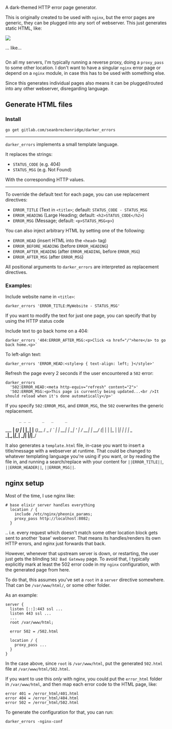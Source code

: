 A dark-themed HTTP error page generator.

This is originally created to be used with `nginx`, but the error pages are generic, they can be plugged into any sort of webserver. This just generates static HTML, like:

![](https://sean.fish/favicon.ico)

... like...

```
```

On all my servers, I'm typically running a reverse proxy, doing a `proxy_pass` to some other location. I don't want to have a singular `nginx` error page or depend on a `nginx` module, in case this has to be used with something else.

Since this generates individual pages also means it can be plugged/routed into any other webserver, disregarding language.

## Generate HTML files

### Install

`go get gitlab.com/seanbreckenridge/darker_errors`

---

`darker_errors` implements a small template language.

It replaces the strings:

* `STATUS_CODE` (e.g. 404)
* `STATUS_MSG` (e.g. Not Found)

With the corresponding HTTP values.

---

To override the default text for each page, you can use replacement directives:

* `ERROR_TITLE` (Text in `<title>`; default: `STATUS_CODE - STATUS_MSG`
* `ERROR_HEADING` (Large Heading; default: `<h2>STATUS_CODE</h2>`)
* `ERROR_MSG` (Message; default: `<p>STATUS_MSG<p>`)

You can also inject arbitrary HTML by setting one of the following:

* `ERROR_HEAD` (insert HTML into the `<head>` tag)
* `ERROR_BEFORE_HEADING` (before `ERROR_HEADING`)
* `ERROR_AFTER_HEADING` (after `ERROR_HEADING`, before `ERROR_MSG`)
* `ERROR_AFTER_MSG` (after `ERROR_MSG`)

All positional arguments to `darker_errors` are interpreted as replacement directives.

### Examples:

Include website name in `<title>`:

```
darker_errors 'ERROR_TITLE:MyWebsite - STATUS_MSG'
```

If you want to modify the text for just one page, you can specify that by using the HTTP status code

Include text to go back home on a 404:

```
darker_errors '404:ERROR_AFTER_MSG:<p>Click <a href="/">here</a> to go back home.<p>`
```

To left-align text:

```
darker_errors 'ERROR_HEAD:<style>p { text-align: left; }</style>'
```

Refresh the page every 2 seconds if the user encountered a `502` error:

```
darker_errors
  '502:ERROR_HEAD:<meta http-equiv="refresh" content="2">'
  '502:ERROR_MSG:<p>This page is currently being updated...<br />It should reload when it's done automatically</p>'
```

If you specify `502:ERROR_MSG`, and `ERROR_MSG`, the `502` overwrites the generic replacement.

          _ _ _     _   _     _     
  ___  __| (_) |_  | |_| |__ (_)___ 
 / _ \/ _` | | __| | __| '_ \| / __|
|  __/ (_| | | |_  | |_| | | | \__ \
 \___|\__,_|_|\__|  \__|_| |_|_|___/

It also generates a `template.html` file, in-case you want to insert a title/message with a webserver at runtime. That could be changed to whatever templating language you're using if you want, or by reading the file in, and running a search/replace with your content for `||ERROR_TITLE||`, `||ERROR_HEADER||`, `||ERROR_MSG||`.


## nginx setup

Most of the time, I use nginx like:

```
# base elixir server handles everything
  location / {
    include /etc/nginx/pheonix_params;
    proxy_pass http://localhost:8082;
  }
```

.. i.e. every request which doesn't match some other location block gets sent to another 'base' webserver. That means its handles/renders its own HTTP errors, and nginx just forwards that back.

However, whenever that upstream server is down, or restarting, the user just gets the blinding `502 Bad Gateway` page. To avoid that, I typically explicitly mark at least the 502 error code in my `nginx` configuration, with the generated page from here.

To do that, this assumes you've set a `root` in a `server` directive somewhere. That can be `/var/www/html/`, or some other folder.

As an example:

```
server {
  listen [::]:443 ssl ...
  listen 443 ssl ...
  ...
  root /var/www/html;

  error 502 = /502.html

  location / {
    proxy_pass ...
  }
}
```

In the case above, since `root` is `/var/www/html`, put the generated `502.html` file at `/var/www/html/502.html`.

If you want to use this *only* with nginx, you could put the `error_html` folder in `/var/www/html`, and then map each error code to the HTML page, like:

```
error 401 = /error_html/401.html
error 404 = /error_html/404.html
error 502 = /error_html/502.html
```

To generate the configuration for that, you can run:

```
darker_errors -nginx-conf
```
